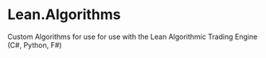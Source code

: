 # Lean.Algorithms
Custom Algorithms for use for use with the Lean Algorithmic Trading Engine (C#, Python, F#)
